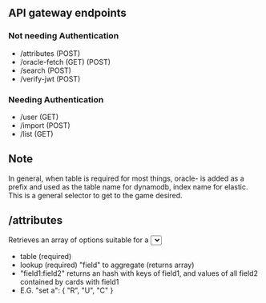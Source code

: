 ## API gateway endpoints

### Not needing Authentication

* /attributes (POST)
* /oracle-fetch (GET) (POST)
* /search (POST)
* /verify-jwt (POST)

### Needing Authentication

* /user (GET) 
* /import (POST) 
* /list (GET)

## Note

In general, when table is required for most things, oracle- is added as a prefix and used as the table name for dynamodb, index name for elastic.  This is a general selector to get to the game desired.

## /attributes

Retrieves an array of options suitable for a <select> pulldown
<br>
Handled by lambda: oracle-search
<br>
<br>
inputs:

* table (required)
* lookup (required) "field" to aggregate (returns array)
 * "field1:field2" returns an hash with keys of field1, and values of all field2 contained by cards with field1
 * E.G.   "set a": { "R", "U", "C" }

